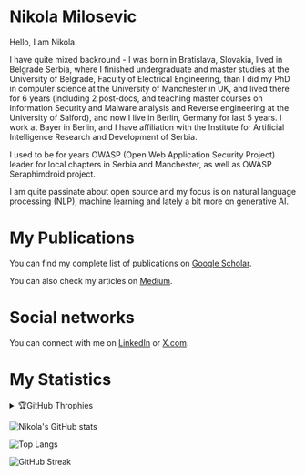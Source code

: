 # Nikola Milosevic

Hello, I am Nikola. 

I have quite mixed backround - I was born in Bratislava, Slovakia, lived in Belgrade Serbia, where I finished undergraduate and master studies at the University of Belgrade, Faculty of Electrical Engineering, than I did my PhD in computer science at the University of Manchester in UK, and lived there for 6 years (including 2 post-docs, and teaching master courses on Information Security and Malware analysis and Reverse engineering at the University of Salford), and now I live in Berlin, Germany for last 5 years. I work at Bayer in Berlin, and I have affiliation with the Institute for Artificial Intelligence Research and Development of Serbia. 

I used to be for years OWASP (Open Web Application Security Project) leader for local chapters in Serbia and Manchester, as well as OWASP Seraphimdroid project. 

I am quite passinate about open source and my focus is on natural language processing (NLP), machine learning and lately a bit more on generative AI.  

# My Publications

You can find my complete list of publications on [Google Scholar](https://scholar.google.com/citations?user=VvZWeIsAAAAJ&hl=en).

You can also check my articles on [Medium](https://datawarrior.medium.com/).

# Social networks

You can connect with me on [LinkedIn](https://www.linkedin.com/in/nikolamilosevic1986/) or [X.com](https://x.com/text_miner). 

# My Statistics

<details>
  <summary>🏆GitHub Throphies</summary>
  <a href="https://stats.hyo.dev"><img src="https://stats.hyo.dev/api/github-trophies?login=nikolamilosevic86" width="600" /></a>

</details>

![Nikola's GitHub stats](https://github-readme-stats.vercel.app/api?username=nikolamilosevic86&show_icons=true&rank_icon=percentile)

![Top Langs](https://github-readme-stats.vercel.app/api/top-langs/?username=nikolamilosevic86&show_icons=true&layout=donut)

![GitHub Streak](https://streak-stats.demolab.com?user=nikolamilosevic86&theme=transparent)


